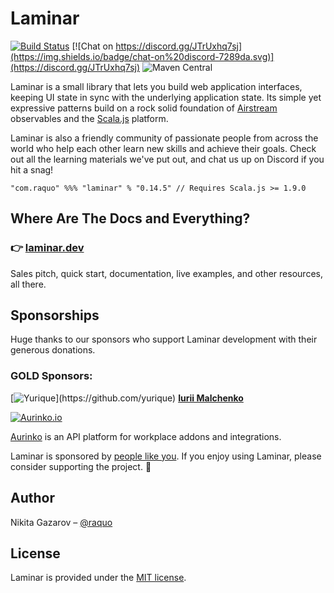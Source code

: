 # Laminar

[![Build Status](https://circleci.com/gh/raquo/Laminar.svg?style=svg)](https://circleci.com/gh/raquo/Laminar)
[![Chat on https://discord.gg/JTrUxhq7sj](https://img.shields.io/badge/chat-on%20discord-7289da.svg)](https://discord.gg/JTrUxhq7sj)
![Maven Central](https://img.shields.io/maven-central/v/com.raquo/laminar_sjs1_3.svg)

Laminar is a small library that lets you build web application interfaces, keeping UI state in sync with the underlying application state. Its simple yet expressive patterns build on a rock solid foundation of [Airstream](https://github.com/raquo/Airstream) observables and the [Scala.js](https://www.scala-js.org/) platform.

Laminar is also a friendly community of passionate people from across the world who help each other learn new skills and achieve their goals. Check out all the learning materials we've put out, and chat us up on Discord if you hit a snag!

    "com.raquo" %%% "laminar" % "0.14.5" // Requires Scala.js >= 1.9.0



## Where Are The Docs and Everything?


### 👉 [laminar.dev](https://laminar.dev)

Sales pitch, quick start, documentation, live examples, and other resources, all there. 



## Sponsorships

Huge thanks to our sponsors who support Laminar development with their generous donations.


### GOLD Sponsors:

[![Yurique](https://laminar.dev/img/sponsors/yurique-50px.jpg?)](https://github.com/yurique) **[Iurii Malchenko](https://github.com/yurique)**

[![Aurinko.io](https://laminar.dev/img/sponsors/aurinko-light-300px.png)](https://www.aurinko.io/)

[Aurinko](https://aurinko.io/) is an API platform for workplace addons and integrations.


Laminar is sponsored by [people like you](https://github.com/sponsors/raquo). If you enjoy using Laminar, please consider supporting the project. 🙏




## Author

Nikita Gazarov – [@raquo](https://twitter.com/raquo)




## License

Laminar is provided under the [MIT license](https://github.com/raquo/laminar/blob/master/LICENSE.md).

